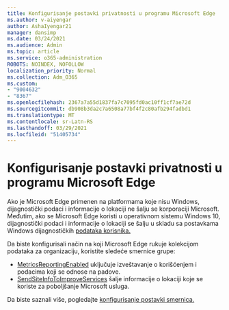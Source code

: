 ```yaml
---
title: Konfigurisanje postavki privatnosti u programu Microsoft Edge
ms.author: v-aiyengar
author: AshaIyengar21
manager: dansimp
ms.date: 03/24/2021
ms.audience: Admin
ms.topic: article
ms.service: o365-administration
ROBOTS: NOINDEX, NOFOLLOW
localization_priority: Normal
ms.collection: Adm_O365
ms.custom:
- "9004632"
- "8367"
ms.openlocfilehash: 2367a7a55d1837fa7c7095fd0ac10ff1cf7ae72d
ms.sourcegitcommit: db908b3da2c7a6508a77bf4f2c80afb294fadbd1
ms.translationtype: MT
ms.contentlocale: sr-Latn-RS
ms.lasthandoff: 03/29/2021
ms.locfileid: "51405734"
---
```

# <a name="configure-privacy-settings-in-microsoft-edge"></a>Konfigurisanje postavki privatnosti u programu Microsoft Edge

Ako je Microsoft Edge primenen na platformama koje nisu Windows, dijagnostički podaci i informacije o lokaciji ne šalju se korporaciji Microsoft. Međutim, ako se Microsoft Edge koristi u operativnom sistemu Windows 10, dijagnostički podaci i informacije o lokaciji se šalju u skladu sa postavkama Windows dijagnostičkih [podataka korisnika.](https://go.microsoft.com/fwlink/?linkid=2132472)

Da biste konfigurisali način na koji Microsoft Edge rukuje kolekcijom podataka za organizaciju, koristite sledeće smernice grupe:
- [MetricsReportingEnabled](https://go.microsoft.com/fwlink/?linkid=2132470) uključuje izveštavanje o korišćenjem i podacima koji se odnose na padove.
- [SendSiteInfoToImproveServices](https://go.microsoft.com/fwlink/?linkid=2132470) šalje informacije o lokaciji koje se koriste za poboljšanje Microsoft usluga.

Da biste saznali više, pogledajte [konfigurisanje postavki smernica.](https://go.microsoft.com/fwlink/?linkid=2132577)
